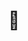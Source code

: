 ---
ee_id: '4494'
site: '1'
type: '2'
long_id: 2020-008 Grin
url: 2020-008
title: "\U0001F917"
year: '2020'
medium: Single-channel screen recording of a live bot performance on Instagram, December
  8, 2019.
commission:
add_credit:
dims:
pitch: Screen recording of an instagram bot liking every post on a single profile
  - amazon.
ps:
live_url: https://www.youtube.com/watch?v=dVokXACCojw
related:
youtube:
imgs: 2020-008-db-ih--Xugx.jpg
subheading:
year2: '2020'
download:
add_credits:
related_code:
layout: things-i-made
---